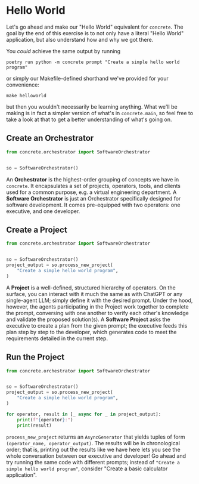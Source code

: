 # Hello World

Let's go ahead and make our "Hello World" equivalent for `concrete`.
The goal by the end of this exercise is to not only have a literal "Hello World" application, but also understand how and why we got there.

You *could* achieve the same output by running 

```shell
poetry run python -m concrete prompt "Create a simple hello world program"
```

or simply our Makefile-defined shorthand we've provided for your convenience:
```shell
make helloworld
```

but then you wouldn't necessarily be learning anything.
What we'll be making is in fact a simpler version of what's in `concrete.main`, so feel free to take a look at that to get a better understanding of what's going on.

## Create an Orchestrator

```python hl_lines="1 4"
from concrete.orchestrator import SoftwareOrchestrator


so = SoftwareOrchestrator()
```

An **Orchestrator** is the highest-order grouping of concepts we have in `concrete`.
It encapsulates a set of projects, operators, tools, and clients used for a common purpose, e.g. a virtual engineering department.
A **Software Orchestrator** is just an Orchestrator specifically designed for software development.
It comes pre-equipped with two operators: one executive, and one developer.

## Create a Project

```python hl_lines="5-7"
from concrete.orchestrator import SoftwareOrchestrator


so = SoftwareOrchestrator()
project_output = so.process_new_project(
    "Create a simple hello world program",
)
```

A **Project** is a well-defined, structured hierarchy of operators.
On the surface, you can interact with it much the same as with ChatGPT or any single-agent LLM; simply define it with the desired prompt.
Under the hood, however, the agents participating in the Project work together to complete the prompt, conversing with one another to verify each other's knowledge and validate the proposed solution(s).
A **Software Project** asks the executive to create a plan from the given prompt; the executive feeds this plan step by step to the developer, which generates code to meet the requirements detailed in the current step.

## Run the Project

```python hl_lines="9-11"
from concrete.orchestrator import SoftwareOrchestrator


so = SoftwareOrchestrator()
project_output = so.process_new_project(
    "Create a simple hello world program",
)

for operator, result in [_ async for _ in project_output]:
    print(f"{operator}:")
    print(result)
```

`process_new_project` returns an `AsyncGenerator` that yields tuples of form `(operator_name, operator_output)`.
The results will be in chronological order; that is, printing out the results like we have here lets you see the whole conversation between our executive and developer!
Go ahead and try running the same code with different prompts; instead of `"Create a simple hello world program"`, consider "Create a basic calculator application".